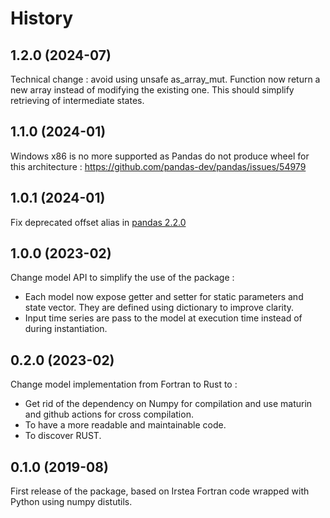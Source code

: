 # History

## 1.2.0 (2024-07)

Technical change : avoid using unsafe as_array_mut. Function now return a new array instead of modifying the existing one.
This should simplify retrieving of intermediate states.

## 1.1.0  (2024-01)

Windows x86 is no more supported as Pandas do not produce wheel for this architecture : https://github.com/pandas-dev/pandas/issues/54979

## 1.0.1  (2024-01)

Fix deprecated offset alias in [pandas 2.2.0](https://pandas.pydata.org/pandas-docs/stable/user_guide/timeseries.html#offset-aliases)

## 1.0.0  (2023-02)

Change model API to simplify the use of the package :

* Each model now expose getter and setter for static parameters and state vector. They are defined using dictionary to improve clarity.
* Input time series are pass to the model at execution time instead of during instantiation.

## 0.2.0 (2023-02)

Change model implementation from Fortran to Rust to :

* Get rid of the dependency on Numpy for compilation and use maturin and github actions for cross compilation.
* To have a more readable and maintainable code.
* To discover RUST.

## 0.1.0 (2019-08)

First release of the package, based on Irstea Fortran code wrapped with Python using numpy distutils.